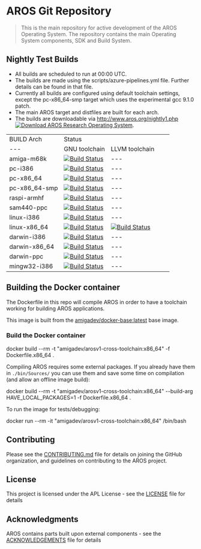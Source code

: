 # AROS Git Repository

> This is the main repository for active development of the AROS Operating System.
> The repository contains the main Operating System components, SDK and Build System.


## Nightly Test Builds


* All builds are scheduled to run at 00:00 UTC.
* The builds are made using the scripts/azure-pipelines.yml file. Further details can be found in that file.
* Currently all builds are configured using default toolchain settings, except the pc-x86_64-smp target which uses the experimental gcc 9.1.0 patch.
* The main AROS target and distfiles are built for each arch.
* The builds are downloadable via http://www.aros.org/nightly1.php [![Download AROS Research Operating System](https://img.shields.io/sourceforge/dt/aros.svg)](https://sourceforge.net/projects/aros/files/nightly2/).

| | | |
| --- | --- | --- |
| BUILD Arch <td colspan=2> Status |
| --- | GNU toolchain | LLVM toolchain |
| amiga-m68k | [![Build Status](https://dev.azure.com/aros-development-team/AROS/_apis/build/status/aros-development-team.AROS-amiga-m68k?branchName=master)](https://dev.azure.com/aros-development-team/AROS/_build/latest?definitionId=14&branchName=master) | --- |
| pc-i386 | [![Build Status](https://dev.azure.com/aros-development-team/AROS/_apis/build/status/aros-development-team.AROS-pc-i386?branchName=master)](https://dev.azure.com/aros-development-team/AROS/_build/latest?definitionId=16&branchName=master) | --- |
| pc-x86_64 | [![Build Status](https://dev.azure.com/aros-development-team/AROS/_apis/build/status/aros-development-team.AROS-pc-x86_64?branchName=master)](https://dev.azure.com/aros-development-team/AROS/_build/latest?definitionId=17&branchName=master) | --- |
| pc-x86_64-smp | [![Build Status](https://dev.azure.com/aros-development-team/AROS/_apis/build/status/aros-development-team.AROS-pc-x86_64-smp?branchName=master)](https://dev.azure.com/aros-development-team/AROS/_build/latest?definitionId=15&branchName=master) | --- |
| raspi-armhf | [![Build Status](https://dev.azure.com/aros-development-team/AROS/_apis/build/status/aros-development-team.AROS-raspi-armhf?branchName=master)](https://dev.azure.com/aros-development-team/AROS/_build/latest?definitionId=19&branchName=master) | --- |
| sam440-ppc | [![Build Status](https://dev.azure.com/aros-development-team/AROS/_apis/build/status/aros-development-team.AROS-sam440-ppc?branchName=master)](https://dev.azure.com/aros-development-team/AROS/_build/latest?definitionId=20&branchName=master) | --- |
| linux-i386 | [![Build Status](https://dev.azure.com/aros-development-team/AROS/_apis/build/status/aros-development-team.AROS-linux-i386?branchName=master)](https://dev.azure.com/aros-development-team/AROS/_build/latest?definitionId=21&branchName=master) | --- |
| linux-x86_64 | [![Build Status](https://dev.azure.com/aros-development-team/AROS/_apis/build/status/aros-development-team.AROS-linux-x86_64-gnu?branchName=master)](https://dev.azure.com/aros-development-team/AROS/_build/latest?definitionId=18&branchName=master) | [![Build Status](https://dev.azure.com/aros-development-team/AROS/_apis/build/status/aros-development-team.AROS-linux-x86_64-llvm?branchName=master)](https://dev.azure.com/aros-development-team/AROS/_build/latest?definitionId=26&branchName=master) |
| darwin-i386 | [![Build Status](https://dev.azure.com/aros-development-team/AROS/_apis/build/status/aros-development-team.AROS-darwin-i386?branchName=master)](https://dev.azure.com/aros-development-team/AROS/_build/latest?definitionId=24&branchName=master) | --- |
| darwin-x86_64 | [![Build Status](https://dev.azure.com/aros-development-team/AROS/_apis/build/status/aros-development-team.AROS-darwin-x86_64?branchName=master)](https://dev.azure.com/aros-development-team/AROS/_build/latest?definitionId=22&branchName=master) | --- |
| darwin-ppc | [![Build Status](https://dev.azure.com/aros-development-team/AROS/_apis/build/status/aros-development-team.AROS-darwin-ppc?branchName=master)](https://dev.azure.com/aros-development-team/AROS/_build/latest?definitionId=25&branchName=master) | --- |
| mingw32-i386 | [![Build Status](https://dev.azure.com/aros-development-team/AROS/_apis/build/status/aros-development-team.AROS-mingw32-i386?branchName=master)](https://dev.azure.com/aros-development-team/AROS/_build/latest?definitionId=23&branchName=master) | --- |

## Building the Docker container

The Dockerfile in this repo will compile AROS in order to have a toolchain working for building AROS applications.

This image is built from the [amigadev/docker-base:latest](https://github.com/AmigaPorts/docker-base) base image.

### Build the Docker container

docker build --rm -t "amigadev/arosv1-cross-toolchain:x86_64" -f Dockerfile.x86_64 .

Compiling AROS requires some external packages. If you already have them in `./bin/Sources/` you can use them and save some time on compilation (and allow an offline image build):

docker build --rm -t "amigadev/arosv1-cross-toolchain:x86_64" --build-arg HAVE_LOCAL_PACKAGES=1 -f Dockerfile.x86_64 .

To run the image for tests/debugging:

docker run --rm -it "amigadev/arosv1-cross-toolchain:x86_64" /bin/bash

## Contributing

Please see the [CONTRIBUTING.md](CONTRIBUTING.md) file for details on joining the GitHub organization, and guidelines on contributing to the AROS project.

## License

This project is licensed under the APL License - see the [LICENSE](LICENSE) file for details

## Acknowledgments

AROS contains parts built upon external components - see the [ACKNOWLEDGEMENTS](ACKNOWLEDGEMENTS) file for details
